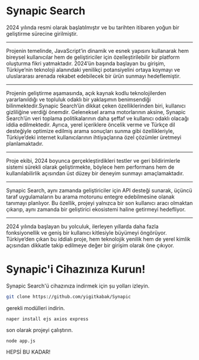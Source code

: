 # Synapic Search

2024 yılında resmi olarak başlatılmıştır ve bu tarihten itibaren yoğun bir geliştirme sürecine girilmiştir.
<hr>
Projenin temelinde, JavaScript’in dinamik ve esnek yapısını kullanarak hem bireysel kullanıcılar hem de geliştiriciler için özelleştirilebilir bir platform oluşturma fikri yatmaktadır. 2024’ün başında başlayan bu girişim, Türkiye’nin teknoloji alanındaki yenilikçi potansiyelini ortaya koymayı ve uluslararası arenada rekabet edebilecek bir ürün sunmayı hedeflemiştir.
<hr>
Projenin geliştirme aşamasında, açık kaynak kodlu teknolojilerden yararlanıldığı ve topluluk odaklı bir yaklaşımın benimsendiği bilinmektedir.Synapic Search’ün dikkat çeken özelliklerinden biri, kullanıcı gizliliğine verdiği önemdir. Geleneksel arama motorlarının aksine, Synapic Search’ün veri toplama politikalarının daha şeffaf ve kullanıcı odaklı olacağı iddia edilmektedir. Ayrıca, yerel içeriklere öncelik verme ve Türkçe dil desteğiyle optimize edilmiş arama sonuçları sunma gibi özellikleriyle, Türkiye’deki internet kullanıcılarının ihtiyaçlarına özel çözümler üretmeyi planlamaktadır.
<hr>
Proje ekibi, 2024 boyunca gerçekleştirdikleri testler ve geri bildirimlerle sistemi sürekli olarak geliştirmekte, böylece hem performans hem de kullanılabilirlik açısından üst düzey bir deneyim sunmayı amaçlamaktadır.
<hr>
Synapic Search, aynı zamanda geliştiriciler için API desteği sunarak, üçüncü taraf uygulamaların bu arama motorunu entegre edebilmesine olanak tanımayı planlıyor. Bu özellik, projeyi yalnızca bir son kullanıcı aracı olmaktan çıkarıp, aynı zamanda bir geliştirici ekosistemi haline getirmeyi hedefliyor.
<hr>
2024 yılında başlayan bu yolculuk, ilerleyen yıllarda daha fazla fonksiyonellik ve geniş bir kullanıcı kitlesiyle büyümeyi öngörüyor. Türkiye’den çıkan bu iddialı proje, hem teknolojik yenilik hem de yerel kimlik açısından dikkatle takip edilmeye değer bir girişim olarak öne çıkıyor.

# Synapic'i Cihazınıza Kurun!
Synapic Search'ü cihazınıza indirmek için șu yolları izleyin.

```bash
git clone https://github.com/yigitkabak/Synapic
```

gerekli modülleri indirin.

```
naper install ejs axios express
```

son olarak projeyi çalıștırın.

```
node app.js
```

HEPSİ BU KADAR!